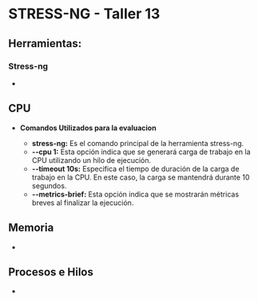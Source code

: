 # STRESS-NG - Taller 13

## Herramientas:

### Stress-ng

* 

## CPU

* **Comandos Utilizados para la evaluacion**

  - **stress-ng:** Es el comando principal de la herramienta stress-ng.
  - **--cpu 1:** Esta opción indica que se generará carga de trabajo en la CPU utilizando un hilo de ejecución.
  - **--timeout 10s:** Especifica el tiempo de duración de la carga de trabajo en la CPU. En este caso, la carga se mantendrá durante 10 segundos.
  - **--metrics-brief:** Esta opción indica que se mostrarán métricas breves al finalizar la ejecución.

## Memoria

*

## Procesos e Hilos

*
